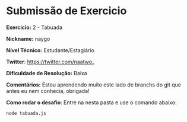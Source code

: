# Submissão de Exercicio

**Exercicio:** 2 - Tabuada

**Nickname:** naygo

**Nível Técnico:** Estudante/Estagiário

**Twitter**: https://twitter.com/naatwo_

**Dificuldade de Resolução:** Baixa

**Comentários:** Estou aprendendo muito este lado de branchs do git que antes eu nem conhecia, obrigada!

**Como rodar o desafio**: Entre na nesta pasta e use o comando abaixo:
```bash
node tabuada.js
```